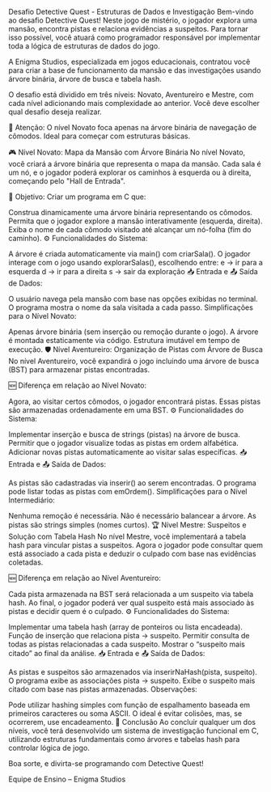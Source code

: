 Desafio Detective Quest - Estruturas de Dados e Investigação
Bem-vindo ao desafio Detective Quest! Neste jogo de mistério, o jogador explora uma mansão, encontra pistas e relaciona evidências a suspeitos. Para tornar isso possível, você atuará como programador responsável por implementar toda a lógica de estruturas de dados do jogo.

A Enigma Studios, especializada em jogos educacionais, contratou você para criar a base de funcionamento da mansão e das investigações usando árvore binária, árvore de busca e tabela hash.

O desafio está dividido em três níveis: Novato, Aventureiro e Mestre, com cada nível adicionando mais complexidade ao anterior.
Você deve escolher qual desafio deseja realizar.

🚨 Atenção: O nível Novato foca apenas na árvore binária de navegação de cômodos. Ideal para começar com estruturas básicas.

🎮 Nível Novato: Mapa da Mansão com Árvore Binária
No nível Novato, você criará a árvore binária que representa o mapa da mansão. Cada sala é um nó, e o jogador poderá explorar os caminhos à esquerda ou à direita, começando pelo "Hall de Entrada".

🚩 Objetivo: Criar um programa em C que:

Construa dinamicamente uma árvore binária representando os cômodos.
Permita que o jogador explore a mansão interativamente (esquerda, direita).
Exiba o nome de cada cômodo visitado até alcançar um nó-folha (fim do caminho).
⚙️ Funcionalidades do Sistema:

A árvore é criada automaticamente via main() com criarSala().
O jogador interage com o jogo usando explorarSalas(), escolhendo entre:
e → ir para a esquerda
d → ir para a direita
s → sair da exploração
📥 Entrada e 📤 Saída de Dados:

O usuário navega pela mansão com base nas opções exibidas no terminal.
O programa mostra o nome da sala visitada a cada passo.
Simplificações para o Nível Novato:

Apenas árvore binária (sem inserção ou remoção durante o jogo).
A árvore é montada estaticamente via código.
Estrutura imutável em tempo de execução.
🛡️ Nível Aventureiro: Organização de Pistas com Árvore de Busca
No nível Aventureiro, você expandirá o jogo incluindo uma árvore de busca (BST) para armazenar pistas encontradas.

🆕 Diferença em relação ao Nível Novato:

Agora, ao visitar certos cômodos, o jogador encontrará pistas.
Essas pistas são armazenadas ordenadamente em uma BST.
⚙️ Funcionalidades do Sistema:

Implementar inserção e busca de strings (pistas) na árvore de busca.
Permitir que o jogador visualize todas as pistas em ordem alfabética.
Adicionar novas pistas automaticamente ao visitar salas específicas.
📥 Entrada e 📤 Saída de Dados:

As pistas são cadastradas via inserir() ao serem encontradas.
O programa pode listar todas as pistas com emOrdem().
Simplificações para o Nível Intermediário:

Nenhuma remoção é necessária.
Não é necessário balancear a árvore.
As pistas são strings simples (nomes curtos).
🏆 Nível Mestre: Suspeitos e Solução com Tabela Hash
No nível Mestre, você implementará a tabela hash para vincular pistas a suspeitos. Agora o jogador pode consultar quem está associado a cada pista e deduzir o culpado com base nas evidências coletadas.

🆕 Diferença em relação ao Nível Aventureiro:

Cada pista armazenada na BST será relacionada a um suspeito via tabela hash.
Ao final, o jogador poderá ver qual suspeito está mais associado às pistas e decidir quem é o culpado.
⚙️ Funcionalidades do Sistema:

Implementar uma tabela hash (array de ponteiros ou lista encadeada).
Função de inserção que relaciona pista → suspeito.
Permitir consulta de todas as pistas relacionadas a cada suspeito.
Mostrar o “suspeito mais citado” ao final da análise.
📥 Entrada e 📤 Saída de Dados:

As pistas e suspeitos são armazenados via inserirNaHash(pista, suspeito).
O programa exibe as associações pista → suspeito.
Exibe o suspeito mais citado com base nas pistas armazenadas.
Observações:

Pode utilizar hashing simples com função de espalhamento baseada em primeiros caracteres ou soma ASCII.
O ideal é evitar colisões, mas, se ocorrerem, use encadeamento.
🏁 Conclusão
Ao concluir qualquer um dos níveis, você terá desenvolvido um sistema de investigação funcional em C, utilizando estruturas fundamentais como árvores e tabelas hash para controlar lógica de jogo.

Boa sorte, e divirta-se programando com Detective Quest!

Equipe de Ensino – Enigma Studios